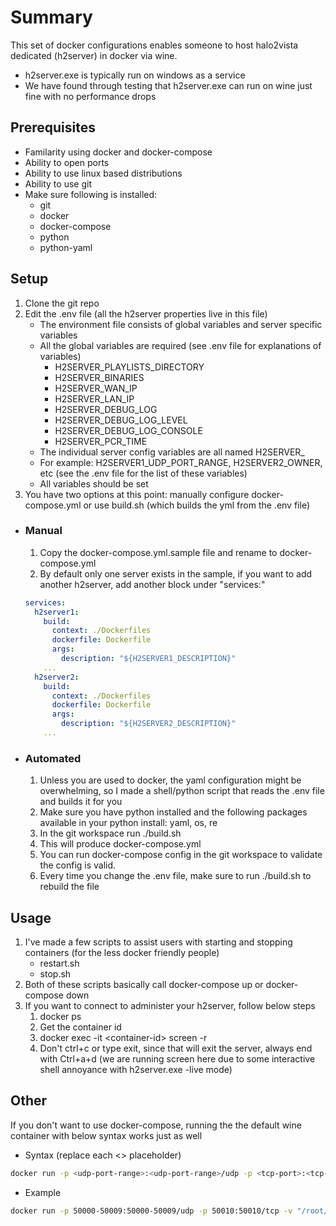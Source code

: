 # Summary

This set of docker configurations enables someone to host halo2vista dedicated (h2server) in docker via wine.
 - h2server.exe is typically run on windows as a service
 - We have found through testing that h2server.exe can run on wine just fine with no performance drops

## Prerequisites 

- Familarity using docker and docker-compose
- Ability to open ports
- Ability to use linux based distributions
- Ability to use git
- Make sure following is installed:
    - git
    - docker
    - docker-compose
    - python
    - python-yaml

## Setup

1. Clone the git repo
1. Edit the .env file (all the h2server properties live in this file)
    * The environment file consists of global variables and server specific variables
    * All the global variables are required (see .env file for explanations of variables)
      * H2SERVER_PLAYLISTS_DIRECTORY
      * H2SERVER_BINARIES
      * H2SERVER_WAN_IP 
      * H2SERVER_LAN_IP
      * H2SERVER_DEBUG_LOG
      * H2SERVER_DEBUG_LOG_LEVEL
      * H2SERVER_DEBUG_LOG_CONSOLE
      * H2SERVER_PCR_TIME
    * The individual server config variables are all named H2SERVER<number>_<property-name>
    * For example: H2SERVER1_UDP_PORT_RANGE, H2SERVER2_OWNER, etc (see the .env file for the list of these variables)
    * All variables should be set
1. You have two options at this point: manually configure docker-compose.yml or use build.sh (which builds the yml from the .env file)

* ### Manual
  1. Copy the docker-compose.yml.sample file and rename to docker-compose.yml
  1. By default only one server exists in the sample, if you want to add another h2server, add another block under "services:"
  ```yaml
  services:
    h2server1:
      build:
        context: ./Dockerfiles
        dockerfile: Dockerfile
        args:
          description: "${H2SERVER1_DESCRIPTION}"
      ...
    h2server2:
      build:
        context: ./Dockerfiles
        dockerfile: Dockerfile
        args:
          description: "${H2SERVER2_DESCRIPTION}"
      ...
  ```

* ### Automated
  1. Unless you are used to docker, the yaml configuration might be overwhelming, so I made a shell/python script that reads the .env file and builds it for you
  2. Make sure you have python installed and the following packages available in your python install: yaml, os, re
  3. In the git workspace run ./build.sh
  4. This will produce docker-compose.yml
  5. You can run docker-compose config in the git workspace to validate the config is valid.
  6. Every time you change the .env file, make sure to run ./build.sh to rebuild the file

## Usage

1. I've made a few scripts to assist users with starting and stopping containers (for the less docker friendly people)
    * restart.sh
    * stop.sh
1. Both of these scripts basically call docker-compose up or docker-compose down
1. If you want to connect to administer your h2server, follow below steps
    1. docker ps
    1. Get the container id
    1. docker exec -it \<container-id\> screen -r
    1. Don't ctrl+c or type exit, since that will exit the server, always end with Ctrl+a+d (we are running screen here due to some interactive shell annoyance with h2server.exe -live mode)    

## Other

If you don't want to use docker-compose, running the the default wine container with below syntax works just as well

* Syntax (replace each <> placeholder)

```sh
docker run -p <udp-port-range>:<udp-port-range>/udp -p <tcp-port>:<tcp-port>/tcp -v "<host-location-of-h2server-playlists>:/home/wineuser/.wine/drive_c/users/wineuser/My Documents/My Games/Halo 2/Server" -v <host-location-of-h2server-binaries>:/home/h2server -v <host-location-of-h2server-config-ini>:/home/h2serverconfig1.ini -it scottyhardy/docker-wine wine /home/h2server/h2server.exe -live -h2config=/home/h2serverconfig1.ini
```

* Example

```sh
docker run -p 50000-50009:50000-50009/udp -p 50010:50010/tcp -v "/root/h2server-binaries/playlists:/home/wineuser/.wine/drive_c/users/wineuser/My Documents/My Games/Halo 2/Server" -v /root/h2server-binaries:/home/h2server -v /root/h2serverconfig1.ini:/home/h2serverconfig1.ini -it scottyhardy/docker-wine wine /home/h2server/h2server.exe -live -h2config=/home/h2serverconfig1.ini
```
